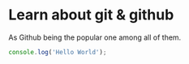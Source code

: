 # Learn about git & github

As Github being the popular one among all of them.

```javascript
console.log('Hello World');
```